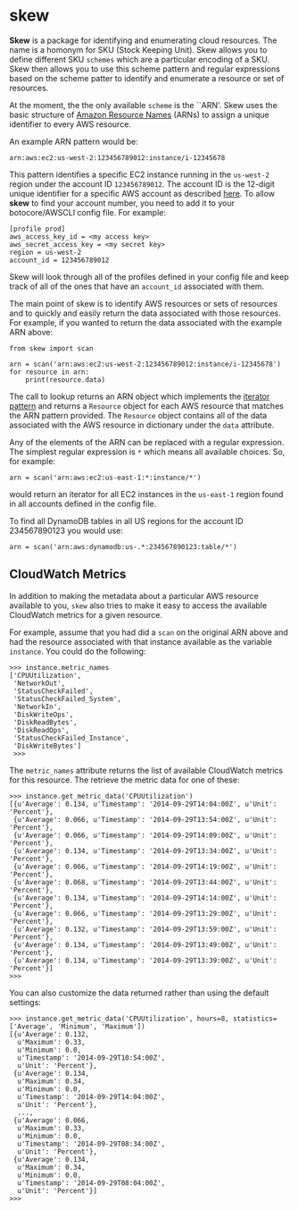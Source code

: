 skew
====

**Skew** is a package for identifying and enumerating cloud resources.
The name is a homonym for SKU (Stock Keeping Unit).  Skew allows you to
define different SKU ``schemes`` which are a particular encoding of a
SKU.  Skew then allows you to use this scheme pattern and regular expressions
based on the scheme patter to identify and enumerate a resource or set
of resources.

At the moment, the the only available ``scheme`` is the ``ARN'.  Skew uses the
basic structure of
[Amazon Resource Names](http://docs.aws.amazon.com/general/latest/gr/aws-arns-and-namespaces.html) (ARNs) to assign a unique identifier to every AWS
resource.

An example ARN pattern would be:

    arn:aws:ec2:us-west-2:123456789012:instance/i-12345678

This pattern identifies a specific EC2 instance running in the ``us-west-2``
region under the account ID ``123456789012``.  The account ID is the 12-digit
unique identifier for a specific AWS account as described
[here](http://docs.aws.amazon.com/general/latest/gr/acct-identifiers.html).
To allow **skew** to find your account number, you need to add it to your
botocore/AWSCLI config file.  For example:

    [profile prod]
    aws_access_key_id = <my access key>
    aws_secret_access_key = <my secret key>
    region = us-west-2
    account_id = 123456789012

Skew will look through all of the profiles defined in your config file and
keep track of all of the ones that have an ``account_id`` associated with
them.

The main point of skew is to identify AWS resources or sets of resources and
to quickly and easily return the data associated with those resources.
For example, if you wanted to return the data associated with the example
ARN above:

    from skew import scan

	arn = scan('arn:aws:ec2:us-west-2:123456789012:instance/i-12345678')
	for resource in arn:
	    print(resource.data)

The call to lookup returns an ARN object which implements the
[iterator pattern](https://docs.python.org/2/library/stdtypes.html#iterator-types)
and returns a ``Resource`` object for each AWS resource that matches the
ARN pattern provided.  The ``Resource`` object contains all of the data
associated with the AWS resource in dictionary under the ``data`` attribute.

Any of the elements of the ARN can be replaced with a regular expression.
The simplest regular expression is ``*`` which means all available choices.
So, for example:

    arn = scan('arn:aws:ec2:us-east-1:*:instance/*')

would return an iterator for all EC2 instances in the ``us-east-1`` region
found in all accounts defined in the config file.

To find all DynamoDB tables in all US regions for the account ID 234567890123
you would use:

    arn = scan('arn:aws:dynamodb:us-.*:234567890123:table/*')

CloudWatch Metrics
------------------

In addition to making the metadata about a particular AWS resource available
to you, ``skew`` also tries to make it easy to access the available CloudWatch
metrics for a given resource.

For example, assume that you had did a ``scan`` on the original ARN above
and had the resource associated with that instance available as the variable
``instance``.  You could do the following:

    >>> instance.metric_names
	['CPUUtilization',
     'NetworkOut',
     'StatusCheckFailed',
     'StatusCheckFailed_System',
     'NetworkIn',
     'DiskWriteOps',
     'DiskReadBytes',
     'DiskReadOps',
     'StatusCheckFailed_Instance',
     'DiskWriteBytes']
	 >>>

The ``metric_names`` attribute returns the list of available CloudWatch metrics
for this resource.  The retrieve the metric data for one of these:

    >>> instance.get_metric_data('CPUUtilization')
	[{u'Average': 0.134, u'Timestamp': '2014-09-29T14:04:00Z', u'Unit': 'Percent'},
     {u'Average': 0.066, u'Timestamp': '2014-09-29T13:54:00Z', u'Unit': 'Percent'},
     {u'Average': 0.066, u'Timestamp': '2014-09-29T14:09:00Z', u'Unit': 'Percent'},
     {u'Average': 0.134, u'Timestamp': '2014-09-29T13:34:00Z', u'Unit': 'Percent'},
     {u'Average': 0.066, u'Timestamp': '2014-09-29T14:19:00Z', u'Unit': 'Percent'},
     {u'Average': 0.068, u'Timestamp': '2014-09-29T13:44:00Z', u'Unit': 'Percent'},
     {u'Average': 0.134, u'Timestamp': '2014-09-29T14:14:00Z', u'Unit': 'Percent'},
     {u'Average': 0.066, u'Timestamp': '2014-09-29T13:29:00Z', u'Unit': 'Percent'},
     {u'Average': 0.132, u'Timestamp': '2014-09-29T13:59:00Z', u'Unit': 'Percent'},
     {u'Average': 0.134, u'Timestamp': '2014-09-29T13:49:00Z', u'Unit': 'Percent'},
     {u'Average': 0.134, u'Timestamp': '2014-09-29T13:39:00Z', u'Unit': 'Percent'}]
    >>>

You can also customize the data returned rather than using the default settings:

    >>> instance.get_metric_data('CPUUtilization', hours=8, statistics=['Average', 'Minimum', 'Maximum'])
	[{u'Average': 0.132,
      u'Maximum': 0.33,
      u'Minimum': 0.0,
      u'Timestamp': '2014-09-29T10:54:00Z',
      u'Unit': 'Percent'},
     {u'Average': 0.134,
      u'Maximum': 0.34,
      u'Minimum': 0.0,
      u'Timestamp': '2014-09-29T14:04:00Z',
      u'Unit': 'Percent'},
	  ...,
     {u'Average': 0.066,
      u'Maximum': 0.33,
      u'Minimum': 0.0,
      u'Timestamp': '2014-09-29T08:34:00Z',
      u'Unit': 'Percent'},
     {u'Average': 0.134,
      u'Maximum': 0.34,
      u'Minimum': 0.0,
      u'Timestamp': '2014-09-29T08:04:00Z',
      u'Unit': 'Percent'}]
    >>>
	  
	  

